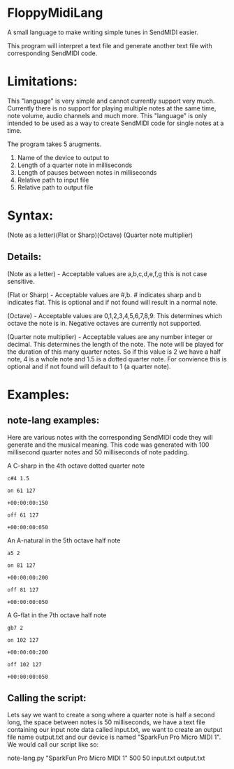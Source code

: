 # FloppyMidiLang
A small language to make writing simple tunes in SendMIDI easier.

This program will interpret a text file and generate another text file with corresponding SendMIDI code.

# Limitations:
This "language" is very simple and cannot currently support very much. Currently there is no support for playing multiple notes at the same time, note volume, audio channels and much more. This "language" is only intended to be used as a way to create SendMIDI code for single notes at a time.


The program takes 5 arugments.
1. Name of the device to output to
2. Length of a quarter note in milliseconds
3. Length of pauses between notes in milliseconds
4. Relative path to input file
5. Relative path to output file

# Syntax:
(Note as a letter)(Flat or Sharp)(Octave) (Quarter note multiplier)

## Details:
(Note as a letter) - Acceptable values are a,b,c,d,e,f,g this is not case sensitive.

(Flat or Sharp) - Acceptable values are #,b. # indicates sharp and b indicates flat. This is optional and if not found will result in a normal note.

(Octave) - Acceptable values are 0,1,2,3,4,5,6,7,8,9. This determines which octave the note is in. Negative octaves are currently not supported.

(Quarter note multiplier) - Acceptable values are any number integer or decimal. This determines the length of the note. The note will be played for the duration of this many quarter notes. So if this value is 2 we have a half note, 4 is a whole note and 1.5 is a dotted quarter note. For convience this is optional and if not found will default to 1 (a quarter note).

# Examples:

## note-lang examples:
Here are various notes with the corresponding SendMIDI code they will generate and the musical meaning. This code was generated with 100 millisecond quarter notes and 50 milliseconds of note padding.

A C-sharp in the 4th octave dotted quarter note
```
c#4 1.5

on 61 127

+00:00:00:150

off 61 127

+00:00:00:050
```

An A-natural in the 5th octave half note
```
a5 2

on 81 127

+00:00:00:200

off 81 127

+00:00:00:050
```

A G-flat in the 7th octave half note
```
gb7 2

on 102 127

+00:00:00:200

off 102 127

+00:00:00:050
```
## Calling the script:
Lets say we want to create a song where a quarter note is half a second long, the space between notes is 50 milliseconds, we have a text file containing our input note data called input.txt, we want to create an output file name output.txt and our device is named "SparkFun Pro Micro MIDI 1". We would call our script like so:

note-lang.py "SparkFun Pro Micro MIDI 1" 500 50 input.txt output.txt